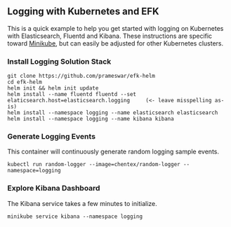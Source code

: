 ## Logging with Kubernetes and EFK ###

This is a quick example to help you get started with logging on Kubernetes with Elasticsearch, Fluentd and Kibana. These instructions are specific toward [Minikube](https://kubernetes.io/docs/tasks/tools/install-minikube/), but can easily be adjusted for other Kubernetes clusters.

### Install Logging Solution Stack ###
```
git clone https://github.com/prameswar/efk-helm
cd efk-helm
helm init && helm init update
helm install --name fluentd fluentd --set elaticsearch.host=elasticsearch.logging     (<- leave misspelling as-is)
helm install --namespace logging --name elasticsearch elasticsearch
helm install --namespace logging --name kibana kibana 
```

### Generate Logging Events ###

This container will continuously generate random logging sample events.
```
kubectl run random-logger --image=chentex/random-logger --namespace=logging
```

### Explore Kibana Dashboard ###

The Kibana service takes a few minutes to initialize.

```
minikube service kibana --namespace logging
```